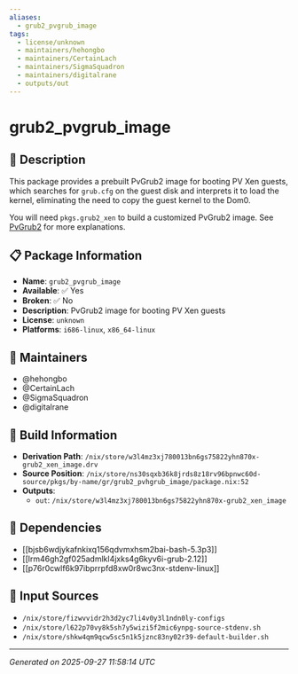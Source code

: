```yaml
---
aliases:
  - grub2_pvgrub_image
tags:
  - license/unknown
  - maintainers/hehongbo
  - maintainers/CertainLach
  - maintainers/SigmaSquadron
  - maintainers/digitalrane
  - outputs/out
---
```


# grub2_pvgrub_image

## 📝 Description

This package provides a prebuilt PvGrub2 image for booting PV Xen
guests, which searches for `grub.cfg` on the guest disk and interprets
it to load the kernel, eliminating the need to copy the guest kernel
to the Dom0.

You will need `pkgs.grub2_xen` to build a customized PvGrub2 image.
See [PvGrub2](https://wiki.xenproject.org/wiki/PvGrub2) for more
explanations.


## 📋 Package Information

- **Name**: `grub2_pvgrub_image`
- **Available**: ✅ Yes
- **Broken**: ✅ No
- **Description**: PvGrub2 image for booting PV Xen guests
- **License**: `unknown`
- **Platforms**: `i686-linux`, `x86_64-linux`
## 👥 Maintainers

- @hehongbo
- @CertainLach
- @SigmaSquadron
- @digitalrane


## 🔧 Build Information

- **Derivation Path**: `/nix/store/w3l4mz3xj780013bn6gs75822yhn870x-grub2_xen_image.drv`
- **Source Position**: `/nix/store/ns30sqxb36k8jrds8z18rv96bpnwc60d-source/pkgs/by-name/gr/grub2_pvhgrub_image/package.nix:52`
- **Outputs**:
  - `out`:  `/nix/store/w3l4mz3xj780013bn6gs75822yhn870x-grub2_xen_image`

## 🔗 Dependencies

- [[bjsb6wdjykafnkixq156qdvmxhsm2bai-bash-5.3p3]]
- [[lrm46gh2gf025admlkl4jxks4g6kyv6i-grub-2.12]]
- [[p76r0cwlf6k97ibprrpfd8xw0r8wc3nx-stdenv-linux]]

## 📁 Input Sources

- `/nix/store/fizwvvidr2h3d2yc7li4v0y3l1ndn0ly-configs`
- `/nix/store/l622p70vy8k5sh7y5wizi5f2mic6ynpg-source-stdenv.sh`
- `/nix/store/shkw4qm9qcw5sc5n1k5jznc83ny02r39-default-builder.sh`

---
*Generated on 2025-09-27 11:58:14 UTC*
